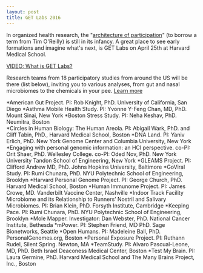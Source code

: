 ```yaml
---
layout: post
title: GET Labs 2016
---
```


In organized health research, the "[architecture of participation](http://radar.oreilly.com/2015/03/socialcivics-and-the-architecture-of-participation.html)" (to borrow a term from Tim O'Reilly) is still in its infancy. A great place to see early formations and imagine what's next, is GET Labs on April 25th at Harvard Medical School.

[VIDEO: What is GET Labs?](https://youtu.be/PvGVMg1wjoU)

Research teams from 18 participatory studies from around the US will be there (list below), inviting you to various analyses, from gut and nasal microbiomes to the chemicals in your pee. [Learn more](http://www.getconference.org/get2016/labs.html)

*American Gut Project. PI: Rob Knight, PhD. University of California, San Diego
*Asthma Mobile Health Study. PI: Yvonne Y-Feng Chan, MD, PhD. Mount Sinai, New York
*Boston Stress Study. PI: Neha Keshav, PhD. Neumitra, Boston	
*Circles in Human Biology: The Human Areola. PI: Abigail Wark, PhD. and Cliff Tabin, PhD., Harvard Medical School, Boston
*DNA Land. PI: Yaniv Erlich, PhD. New York Genome Center and Columbia University, New York
*Engaging with personal genomic information: an HCI perspective. co-PI: Orit Shaer, PhD. Wellesley College. co-PI: Oded Nov, PhD. New York University Tandon School of Engineering, New York
*GLEAMS Project. PI: Clifford Andrew MD, PhD. Johns Hopkins University, Baltimore
*GoViral Study. PI: Rumi Chunara, PhD. NYU Polytechnic School of Engineering, Brooklyn
*Harvard Personal Genome Project. PI: George Church, PhD. Harvard Medical School, Boston
*Human Immunome Project. PI: James Crowe, MD. Vanderbilt Vaccine Center, Nashville
*Indoor Track Facility Microbiome and its Relationship to Runners’ Nostril and Salivary Microbiomes. PI: Brian Klein, PhD. Forsyth Institute, Cambridge
*Keeping Pace. PI: Rumi Chunara, PhD. NYU Polytechnic School of Engineering, Brooklyn
*Mole Mapper. Investigator: Dan Webster, PhD. National Cancer Institute, Bethesda
*mPower. PI: Stephen Friend, MD PhD. Sage Bionetworks, Seattle
*Open Humans. PI: Madeleine Ball, PhD. PersonalGenomes.org, Boston
*Personal Exposure Project. PI: Ruthann Rudel, Silent Spring. Newton, MA
*TeamStudy. PI: Alvaro Pascual-Leone, MD, PhD. Beth Israel Deaconess Medical Center, Boston
*Test My Brain. PI: Laura Germine, PhD. Harvard Medical School and The Many Brains Project, Inc., Boston

